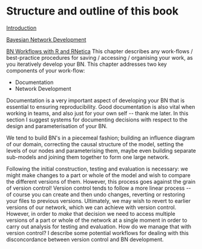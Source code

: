 # Structure and outline of this book

[Introduction](README.md)

[Bayesian Network Development](chapter1.md)

[BN Workflows with R and RNetica](workflows.md)
This chapter describes any work-flows / best-practice procedures for saving / accessing / organising your work, as you iteratively develop your BN. This chapter addresses two key components of your work-flow:

* Documentation 
* Network Development
 

Documentation is a very important aspect of developing your BN that is essential to ensuring reproducibility. Good documentation is also vital when working in teams, and also just for your own self -- thank me later. In this section I suggest systems for documenting decisions with respect to the design and parameterisation of your BN.

We tend to build BN's in a piecemeal fashion; building an influence diagram of our domain, correcting the causal structure of the model, setting the levels of our nodes and parameterising them, maybe even building separate sub-models and joining them together to form one large network. 

Following the initial construction, testing and evaluation is necessary: we might make changes to a part or whole of the model and wish to compare the different versions of them. However, this process goes against the grain of version control! Version control tends to follow a more linear process -- of course you can create and then undo changes, reverting or restoring your files to previous versions. Ultimately, we may wish to revert to earlier versions of our network, which we can achieve with version control. However, in order to *make* that decision we need to access multiple versions of a part or whole of the network at a single moment in order to carry out analysis for testing and evaluation. How do we manage that with version control? I describe some potential workflows for dealing with this disconcordance between version control and BN development.